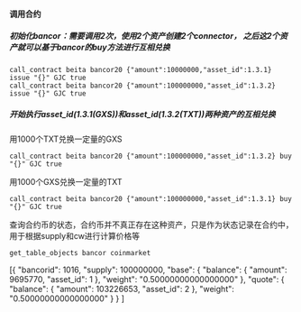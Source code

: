 #### 调用合约

##### 初始化bancor：需要调用2次，使用2个资产创建2个connector， 之后这2个资产就可以基于bancor的buy方法进行互相兑换

```
call_contract beita bancor20 {"amount":10000000,"asset_id":1.3.1} issue "{}" GJC true
call_contract beita bancor20 {"amount":100000000,"asset_id":1.3.2} issue "{}" GJC true
```

##### 开始执行asset_id(1.3.1(GXS))和asset_id(1.3.2(TXT))两种资产的互相兑换

用1000个TXT兑换一定量的GXS

```
call_contract beita bancor20 {"amount":100000000,"asset_id":1.3.2} buy "{}" GJC true
```
用1000个GXS兑换一定量的TXT

```
call_contract beita bancor20 {"amount":100000000,"asset_id":1.3.1} buy "{}" GJC true
```

查询合约币的状态，合约币并不真正存在这种资产，只是作为状态记录在合约中，用于根据supply和cw进行计算价格等

```
get_table_objects bancor coinmarket
```

[{
    "bancorid": 1016,
    "supply": 100000000,
    "base": {
      "balance": {
        "amount": 9695770,
        "asset_id": 1
      },
      "weight": "0.50000000000000000"
    },
    "quote": {
      "balance": {
        "amount": 103226653,
        "asset_id": 2
      },
      "weight": "0.50000000000000000"
    }
  }
]
